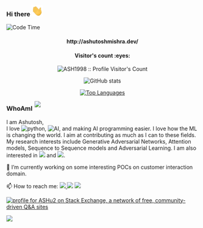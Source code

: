 ### Hi there <img src="https://github.com/ABSphreak/ABSphreak/blob/master/gifs/Hi.gif" width="30px">
![Code Time](https://img.shields.io/endpoint?style=social&url=https://codetime-api.datreks.com/badge/1326?logoColor=dark%26project=%26recentMS=0%26showProject=false)                   

<p align="center">
  <a href="https://ash1998.github.io/">
    

  </a>
</p>
<h4 align="center"> http://ashutoshmishra.dev/ </h4>
<h4 align="center">Visitor's count :eyes:</h4>

<p align="center"><img src="https://profile-counter.glitch.me/{ASH1998}/count.svg" alt="ASH1998 :: Profile Visitor's Count" /></p>

<p align="center">
  <img src="https://github-readme-stats.vercel.app/api?username=ASH1998&count_private=true&theme=nightowl&hide=contribs,prs&show_icons=true"
         alt="GitHub stats"/>
  </p>
  <p align="center">
  <a href="https://ash1998.github.io/">
    <img src="https://github-readme-stats.vercel.app/api/top-langs/?username=ASH1998&layout=compact&theme=nightowl&show_icons=true&hide=Jupyter+Notebook,HTML"
         alt="Top Languages"/>
  </a>
  </p>
  <p align="right">
     <img align="right" width=430 src="http://github-readme-streak-stats.herokuapp.com?user=ASH1998&theme=material-palenight&hide_border=false&border=DDCFC4&fire=DD210FFF&background=011627" />
  </p>



### WhoAmI
I am Ashutosh,       
 I love <img src="https://img.icons8.com/dusk/64/000000/python.png" width="24" alt="python"/>, <img src="https://img.icons8.com/plasticine/24/000000/bot.png" alt="AI"/>, and making AI programming easier. I love how the ML is changing the world. I aim at contributing as much as I can to these fields. My research interests include Generative Adversarial Networks, Attention models, Sequence to Sequence models and Adversarial Learning. I am also interested in <img src="https://img.icons8.com/nolan/24/space-shuttle.png"/> and <img src="https://img.icons8.com/dusk/24/000000/naruto.png"/>.                 
 
 🔭 I’m currently working on some interesting POCs on customer interaction domain.

📫 How to reach me: <a href="https://www.linkedin.com/in/ash1998/"> <img src="https://img.icons8.com/doodle/30/000000/linkedin--v2.png"/> </a> <a href="mailto:prog.mishra@gmail.com"> <img src="https://img.icons8.com/dusk/30/000000/gmail-login.png"/></a> </a> <a href="https://www.quora.com/profile/Ashutosh-Mishra-361"> <img src="https://img.icons8.com/doodle/30/000000/quora--v1.png"/></a>


<a href="https://stackexchange.com/users/10086190"><img src="https://stackexchange.com/users/flair/10086190.png?theme=dark" width="208" height="58" alt="profile for ASHu2 on Stack Exchange, a network of free, community-driven Q&amp;A sites" title="profile for ASHu2 on Stack Exchange, a network of free, community-driven Q&amp;A sites"></a>

<a href="https://github.com/ASH1998"><img src="https://salty-lake-26404.herokuapp.com/graph?username=ASH1998&theme=redical&custom_title=Monthly%20Contribution%20Graph&area=true&hide_border=true">

<!--
<p align="left">
    <a  href="https://ash1998.github.io/">
    <img src="https://wakatime.com/share/@ASH1998/ce16bdc9-030e-4861-910b-1ce7a155e7d9.svg" width="800" height="500"
         alt="wakatime stats"/>
  </a>
  
</p>

-->
<!--
**ASH1998/ASH1998** is a ✨ _special_ ✨ repository because its `README.md` (this file) appears on your GitHub profile.

Here are some ideas to get you started:

- 🔭 I’m currently working on ...
- 🌱 I’m currently learning ...
- 👯 I’m looking to collaborate on ...
- 🤔 I’m looking for help with ...
- 💬 Ask me about ...
- 📫 How to reach me: ...
- 😄 Pronouns: ...
- ⚡ Fun fact: ...
-->
